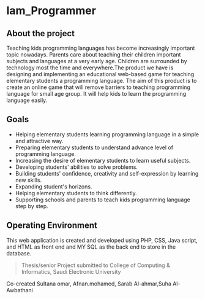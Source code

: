 # Iam_Programmer

## About the project


 Teaching kids programming languages has become increasingly important topic nowadays. Parents care about teaching their children important subjects and languages at a very early age. Children are surrounded by technology most the time and everywhere.The product we have is designing and implementing an educational web-based game for teaching elementary students a programming language.  The aim of this product is to create an online game that will remove barriers to teaching programming language for small age group. It will help kids to learn the programming language easily.

## Goals 
-	Helping elementary students learning programming language in a simple and attractive way.
-	Preparing elementary students to understand advance level of programming language.
-	Increasing the desire of elementary students to learn useful subjects.
-	Developing students' abilities to solve problems.
-	Building students' confidence, creativity and self-expression by learning new skills.
-	Expanding student's horizons.
-	Helping elementary students to think differently.
-	Supporting schools and parents to teach kids programming language step by step.


## Operating Environment
This web application is created and developed using PHP, CSS, Java script, and HTML as front end and MY SQL as the back end to store in the database. 

> Thesis/senior Project submitted to College of Computing & Informatics, Saudi Electronic University

Co-created Sultana omar,  Afnan.mohamed, Sarab Al-ahmar,Suha Al-Awbathani


